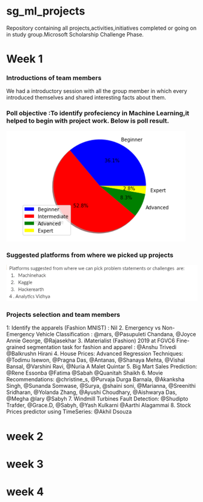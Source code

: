 # sg_ml_projects
Repository containing all projects,activities,initiatives completed or going on in study group.Microsoft Scholarship Challenge Phase.

# Week 1 

### Introductions of team members
We had a introductory session with all the group member in which every introduced themselves and shared interesting facts about them.

### Poll objective :To identify profeciency in Machine Learning,it helped to begin with project work. Below is poll result.
![alt text](https://github.com/AnshuTrivedi/sg_ml_projects/blob/master/assets/pie_chart.png)

### Suggested platforms from where we picked up projects
![alt text](https://github.com/AnshuTrivedi/sg_ml_projects/blob/master/assets/platform_poll.PNG)

### Projects selection and team members
1: Identify the apparels (Fashion MNIST) : Nil
2. Emergency vs Non-Emergency Vehicle Classification : @mars, @Pasupuleti Chandana, @Joyce Annie George, @Rajasekhar
3. iMaterialist (Fashion) 2019 at FGVC6 Fine-grained segmentation task for fashion and apparel : @Anshu Trivedi @Balkrushn Hirani
4. House Prices: Advanced Regression Techniques:  @Todimu Isewon, @Pragna Das, @Antanas, @Shanaya Mehta, @Vishal Bansal, @Varshini Ravi, @Nuria A Malet Quintar
5. Big Mart Sales Prediction: @Rene Essonba @Fatima @Sabah @Quanitah Shaikh
6. Movie Recommendations:  @christine_s, @Purvaja Durga Barnala, @Akanksha Singh, @Sunanda Somwase, @Surya, @shaini soni, @Marianna, @Sreenithi Sridharan, @Yolanda Zhang, @Ayushi                            Choudhary, @Aishwarya Das, @Megha @lary @Sabyh
7. Windmill Turbines Fault Detection:  @Shudipto Trafder, @Grace.D, @Sabyh, @Yash Kulkarni @Aarthi Alagammai
8. Stock Prices predictor using TimeSeries: @Akhil Dsouza

# week 2


# week 3

# week 4



